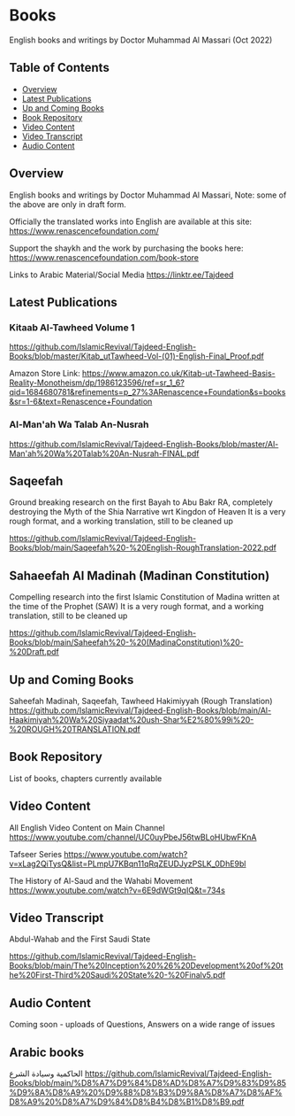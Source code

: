 # Books

English books and writings by Doctor Muhammad Al Massari (Oct 2022)


## Table of Contents

- [Overview](#overview)
- [Latest Publications](#latest-publications)
- [Up and Coming Books](#up-and-coming-books)
- [Book Repository](#book-repository)
- [Video Content](#video-content)
- [Video Transcript](#transcript-content)
- [Audio Content](#audio-content)


## Overview

English books and writings by Doctor Muhammad Al Massari, 
Note: some of the above are only in draft form.

Officially the translated works into English are available at this site: https://www.renascencefoundation.com/

Support the shaykh and the work by purchasing the books here: https://www.renascencefoundation.com/book-store

Links to Arabic Material/Social Media https://linktr.ee/Tajdeed

## Latest Publications

### Kitaab Al-Tawheed Volume 1

https://github.com/IslamicRevival/Tajdeed-English-Books/blob/master/Kitab_utTawheed-Vol-(01)-English-Final_Proof.pdf

Amazon Store Link: 
https://www.amazon.co.uk/Kitab-ut-Tawheed-Basis-Reality-Monotheism/dp/1986123596/ref=sr_1_6?qid=1684680781&refinements=p_27%3ARenascence+Foundation&s=books&sr=1-6&text=Renascence+Foundation

### Al-Man'ah Wa Talab An-Nusrah

https://github.com/IslamicRevival/Tajdeed-English-Books/blob/master/Al-Man'ah%20Wa%20Talab%20An-Nusrah-FINAL.pdf

## Saqeefah

Ground breaking research on the first Bayah to Abu Bakr RA, completely destroying the Myth of the Shia Narrative wrt Kingdon of Heaven
It is a very rough format, and a working translation, still to be cleaned up

https://github.com/IslamicRevival/Tajdeed-English-Books/blob/main/Saqeefah%20-%20English-RoughTranslation-2022.pdf

## Sahaeefah Al Madinah (Madinan Constitution)

Compelling research into the first Islamic Constitution of Madina written at the time of the Prophet (SAW)
It is a very rough format, and a working translation, still to be cleaned up

https://github.com/IslamicRevival/Tajdeed-English-Books/blob/main/Saheefah%20-%20(MadinaConstitution)%20-%20Draft.pdf

## Up and Coming Books

Saheefah Madinah, 
Saqeefah, 
Tawheed Hakimiyyah (Rough Translation)
https://github.com/IslamicRevival/Tajdeed-English-Books/blob/main/Al-Haakimiyah%20Wa%20Siyaadat%20ush-Shar%E2%80%99i%20-%20ROUGH%20TRANSLATION.pdf


## Book Repository
List of books, chapters currently available

## Video Content
All English Video Content on Main Channel
https://www.youtube.com/channel/UC0uyPbeJ56twBLoHUbwFKnA

Tafseer Series
https://www.youtube.com/watch?v=xLag2QiTysQ&list=PLmpU7KBqn11qRqZEUDJyzPSLK_0DhE9bl

The History of Al-Saud and the Wahabi Movement
https://www.youtube.com/watch?v=6E9dWGt9qIQ&t=734s

## Video Transcript
Abdul-Wahab and the First Saudi State

https://github.com/IslamicRevival/Tajdeed-English-Books/blob/main/The%20Inception%20%26%20Development%20of%20the%20First-Third%20Saudi%20State%20-%20Finalv5.pdf

## Audio Content

Coming soon - uploads of Questions, Answers on a wide range of issues

## Arabic books
الحاكمية وسيادة الشرع
https://github.com/IslamicRevival/Tajdeed-English-Books/blob/main/%D8%A7%D9%84%D8%AD%D8%A7%D9%83%D9%85%D9%8A%D8%A9%20%D9%88%D8%B3%D9%8A%D8%A7%D8%AF%D8%A9%20%D8%A7%D9%84%D8%B4%D8%B1%D8%B9.pdf




